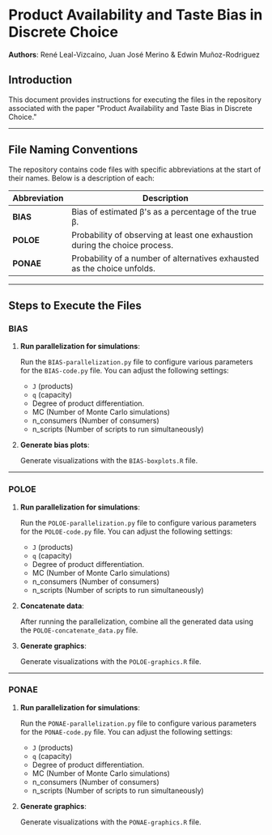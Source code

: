 # Product Availability and Taste Bias in Discrete Choice

**Authors**: René Leal-Vizcaíno, Juan José Merino & Edwin Muñoz-Rodriguez

## Introduction
This document provides instructions for executing the files in the repository associated with the paper "Product Availability and Taste Bias in Discrete Choice."

---

## File Naming Conventions
The repository contains code files with specific abbreviations at the start of their names. Below is a description of each:

| **Abbreviation** | **Description**                                                                 |
|------------------|-------------------------------------------------------------------------------|
| **BIAS**         | Bias of estimated β's as a percentage of the true β.                         |
| **POLOE**        | Probability of observing at least one exhaustion during the choice process.   |
| **PONAE**        | Probability of a number of alternatives exhausted as the choice unfolds.      |

---

## Steps to Execute the Files

### BIAS

1. **Run parallelization for simulations**:
   
   Run the `BIAS-parallelization.py` file to configure various parameters for the `BIAS-code.py` file. You can adjust the following settings:
   - `J` (products)
   - `q` (capacity)
   - Degree of product differentiation.
   - MC (Number of Monte Carlo simulations)
   - n_consumers (Number of consumers)
   - n_scripts (Number of scripts to run simultaneously)

3. **Generate bias plots**:

   Generate visualizations with the `BIAS-boxplots.R` file.
   
---

### POLOE

1. **Run parallelization for simulations**:

   Run the `POLOE-parallelization.py` file to configure various parameters for the `POLOE-code.py` file. You can adjust the following settings:
   - `J` (products)
   - `q` (capacity)
   - Degree of product differentiation.
   - MC (Number of Monte Carlo simulations)
   - n_consumers (Number of consumers)
   - n_scripts (Number of scripts to run simultaneously)
   
2. **Concatenate data**:
   
   After running the parallelization, combine all the generated data using the `POLOE-concatenate_data.py` file.
   
3. **Generate graphics**:
   
   Generate visualizations with the `POLOE-graphics.R` file.
   
---

### PONAE

1. **Run parallelization for simulations**:
   
   Run the `PONAE-parallelization.py` file to configure various parameters for the `PONAE-code.py` file. You can adjust the following settings:
   - `J` (products)
   - `q` (capacity)
   - Degree of product differentiation.
   - MC (Number of Monte Carlo simulations)
   - n_consumers (Number of consumers)
   - n_scripts (Number of scripts to run simultaneously)

3. **Generate graphics**:
   
   Generate visualizations with the `PONAE-graphics.R` file.
   
